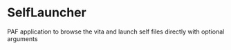 # SelfLauncher

PAF application to browse the vita and launch self files directly with optional arguments
 